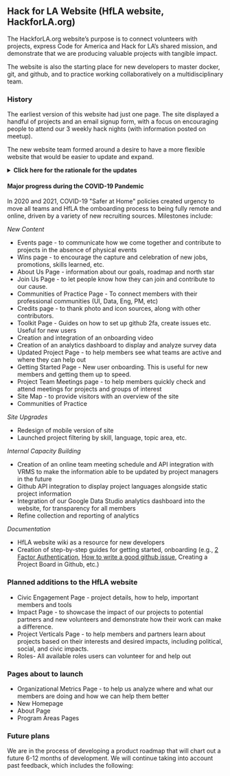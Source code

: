 ## Hack for LA Website (HfLA website, HackforLA.org)

The HackforLA.org website’s purpose is to connect volunteers with projects, express Code for America and Hack for LA’s shared mission, and demonstrate that we are producing valuable projects with tangible impact.  

The website is also the starting place for new developers to master docker, git, and github, and to practice working collaboratively on a multidisciplinary team.

### History

The earliest version of this website had just one page. The site displayed a handful of projects and an email signup form, with a focus on encouraging people to attend our 3 weekly hack nights (with information posted on meetup). 

The new website team formed around a desire to have a more flexible website that would be easier to update and expand. 

<details>
<summary><b>Click here for the rationale for the updates</b></summary>

The primary function of the Hack for LA website is to recruit and match prospective volunteers to ongoing technology projects. The website must achieve two key goals:

1. Present a clear and compelling value proposition for participation;
1. Enable interested volunteers to identify and join projects that align with their areas of interest and skills.  

Earlier HFLA discovery research found that ~25% of survey respondents felt the website’s UI/UX could be improved. Nearly 1 in 5 respondents could not find all the information they sought. In descending order, the top three categories of information sought are: 

1. Volunteer opportunities 
2. Current project information 
3. Other - Includes information about GitHub and Python workshops, working examples of past successful projects, what goes on at Meetup meetings, and whether beginner-level technologists can join.  

The current presentation of project cards on the home page forces users to scroll in a cumbersome way through one or more pages. This makes it difficult to find and locate projects of interest quickly. And the project cards do not provide a clear call to action to prospective volunteers.  

</details>

#### Major progress during the COVID-19 Pandemic

In 2020 and 2021, COVID-19 "Safer at Home" policies created urgency to move all teams and HfLA the omboarding process to being fully remote and online, driven by a variety of new recruiting sources. Milestones include:

*New Content*
* Events page - to communicate how we come together and contribute to projects in the absence of physical events
* Wins page - to encourage the capture and celebration of new jobs, promotions, skills learned, etc.
* About Us Page - information about our goals, roadmap and north star
* Join Us Page - to let people know how they can join and contribute to our cause. 
* Communities of Practice Page - To connect members with their professional communities (UI, Data, Eng, PM, etc)
* Credits page - to thank photo and icon sources, along with other contributors. 
* Toolkit Page - Guides on how to set up github 2fa, create issues etc. Useful for new users 
* Creation and integration of an onboarding video
* Creation of an analytics dashboard to display and analyze survey data
* Updated Project Page - to help members see what teams are active and where they can help out
* Getting Started Page - New user onboarding. This is useful for new members and getting them up to speed.
* Project Team Meetings page - to help members quickly check and attend meetings for projects and groups of interest
* Site Map - to provide visitors with an overview of the site
* Communities of Practice

*Site Upgrades*
* Redesign of mobile version of site
* Launched project filtering by skill, language, topic area, etc.


*Internal Capacity Building*
* Creation of an online team meeting schedule and API integration with VRMS to make the information able to be updated by project managers in the future
* Github API integration to display project languages alongside static project information
* Integration of our Google Data Studio analytics dashboard into the website, for transparency for all members
* Refine collection and reporting of analytics


*Documentation*
* HfLA website wiki as a resource for new developers
* Creation of step-by-step guides for getting started, onboarding (e.g., [2 Factor Authentication](https://www.hackforla.org/guide-pages/2FA), [How to write a good github issue](https://www.hackforla.org/guide-pages/github-issues), Creating a Project Board in Github, etc.)


### Planned additions to the HfLA website
* Civic Engagement Page - project details, how to help, important members and tools
* Impact Page - to showcase the impact of our projects to potential partners and new volunteers and demonstrate how their work can make a difference.
* Project Verticals Page - to help members and partners learn about projects based on their interests and desired impacts, including political, social, and civic impacts.
* Roles- All available roles users can volunteer for and help out 


### Pages about to launch
* Organizational Metrics Page - to help us analyze where and what our members are doing and how we can help them better
* New Homepage
* About Page
* Program Areas Pages

### Future plans

We are in the process of developing a product roadmap that will chart out a future 6-12 months of development. We will continue taking into account past feedback, which includes the following:
  
  


 